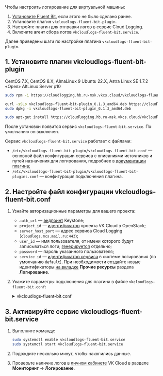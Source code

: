 Чтобы настроить логирование для виртуальной машины:

1. [Установите Fluent Bit](../../quick-start/), если этого не было сделано ранее.
1. Установите плагин `vkcloudlogs-fluent-bit-plugin`.
1. Настройте плагин для отправки логов в сервис Cloud Logging.
1. Включите агент сбора логов `vkcloudlogs-fluent-bit.service`.

Далее приведены шаги по настройке плагина `vkcloudlogs-fluent-bit-plugin`.

## 1. Установите плагин vkcloudlogs-fluent-bit-plugin

<tabs>
<tablist>
<tab>CentOS 7.X, CentOS 8.X, AlmaLinux 9</tab>
<tab>Ubuntu 22.X, Astra Linux SE 1.7.2 «Орел»</tab>
<tab>AltLinux Server p10</tab>
</tablist>
<tabpanel>

```bash
sudo rpm -i https://cloudlogging.hb.ru-msk.vkcs.cloud/vkcloudlogs-fluent-bit-plugin/vkcloudlogs-fluent-bit-plugin-0.1.3-1.x86_64.rpm
```

</tabpanel>
<tabpanel>

```bash
curl -sSLo vkcloudlogs-fluent-bit-plugin_0.1.3_amd64.deb https://cloudlogging.hb.ru-msk.vkcs.cloud/vkcloudlogs-fluent-bit-plugin/vkcloudlogs-fluent-bit-plugin_0.1.3_amd64.deb
sudo dpkg -i vkcloudlogs-fluent-bit-plugin_0.1.3_amd64.deb
```

</tabpanel>
<tabpanel>

```bash
sudo apt-get install https://cloudlogging.hb.ru-msk.vkcs.cloud/vkcloudlogs-fluent-bit-plugin/vkcloudlogs-fluent-bit-plugin-0.1.3-1.x86_64.rpm
```

</tabpanel>
</tabs>

После установки появится сервис `vkcloudlogs-fluent-bit.service`. По умолчанию он выключен.

<info>

Сервис `vkcloudlogs-fluent-bit.service` работает с файлами:

- `/etc/vkcloudlogs-fluent-bit-plugin/vkcloudlogs-fluent-bit.conf` — основной файл конфигурации сервиса с описаниями источников и путей назначения для логирования, подробнее в [документации плагина](https://github.com/vk-cs/cloudlogs-fluent-bit);
- `/etc/vkcloudlogs-fluent-bit-plugin/vkcloudlogs-fluent-bit-plugins.conf` — конфигурация подключения плагина.

</info>

## 2. Настройте файл конфигурации vkcloudlogs-fluent-bit.conf

1. Узнайте авторизационные параметры для вашего проекта:

   - `auth_url` — [эндпоинт](/ru/tools-for-using-services/rest-api/endpoints) Keystone;
   - `project_id` — [идентификатор](/ru/tools-for-using-services/rest-api/endpoints#poluchenie_project_id) проекта VK Cloud в OpenStack;
   - `server_host_port` — адрес сервиса Cloud Logging (`cloudlogs.mcs.mail.ru:443`);
   - `user_id` — имя пользователя, от имени которого будут записываться логи; [генерируется](../generate-userdata/) отдельно;
   - `password` — пароль указанного пользователя;
   - `service_id` — [идентификатор сервиса](/ru/tools-for-using-services/api/logging) в системе логирования (по умолчанию `default`). При необходимости создайте новые идентификаторы [на вкладке](https://msk.cloud.vk.com/app/services/monitoring/logging/settings/services) **Прочие ресурсы** раздела **Логирование**.

1. Укажите параметры подключения для плагина в файле `vkcloudlogs-fluent-bit.conf`:

   <details>
     <summary>vkcloudlogs-fluent-bit.conf</summary>

   В этом примере настраивается логирование данных с `ssh.service` (секция `[INPUT]`) в сервис Cloud Logging (секция `[OUTPUT]`).

   ```conf
   [INPUT]
      Name            systemd
      Systemd_Filter  _SYSTEMD_UNIT=ssh.service
      Lowercase       On
      Read_From_Tail  On
      Tag             system.*

   [OUTPUT]
      Name              vkcloudlogs
      Match             system.*
      auth_url          <эндпоинт Keystone>
      project_id        <PID проекта>
      server_host_port  <адрес сервиса>
      user_id           <пользователь>
      password          <пароль пользователя>
   ```

   </details>

## 3. Активируйте сервис vkcloudlogs-fluent-bit.service

1. Выполните команду:

   ```bash
   sudo systemctl enable vkcloudlogs-fluent-bit.service
   sudo systemctl start vkcloudlogs-fluent-bit.service
   ```

1. Подождите несколько минут, чтобы накопились данные.
1. Проверьте наличие логов в [личном кабинете](https://msk.cloud.vk.com/app/) VK Cloud в разделе **Мониторинг** → **Логирование**.
